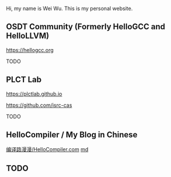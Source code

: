 Hi, my name is Wei Wu. This is my personal website.

## OSDT Community (Formerly HelloGCC and HelloLLVM)

https://hellogcc.org

TODO

## PLCT Lab

https://plctlab.github.io

https://github.com/isrc-cas

TODO

## HelloCompiler / My Blog in Chinese

[编译路漫漫/HelloCompiler.com](blog.cn.html) [md](https://github.com/lazyparser/lazyparser.github.io/blob/master/blog.cn.md)

## TODO
